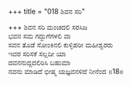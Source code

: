 +++
title = "018 ಶಿವನ ಸರಿ"

+++
ಶಿವನ ಸರಿ ಮಂಚದಲಿ ಸರಸಿಜ   
ಭವನ ಸಮ ಗದ್ದುಗೆಗಳಲಿ ವಾ  
ಸವನ ತೊಡೆ ಸೋಂಕಿನಲಿ ಕುಳ್ಳಿಹರೀ ಮಹೀಶ್ವರರು  
ಇವರ ಸರಿಸಕೆ ಸಲ್ಲದೀ ಯಾ  
ದವನನುದ್ದದಲಿರಿಸಿ ಬಹುಮಾ  
ನವನು ಮಾಡಿದೆ ಭೀಷ್ಮ ಯಜ್ಞವನಳಿದೆ ನೀನೆಂದ      ॥18॥